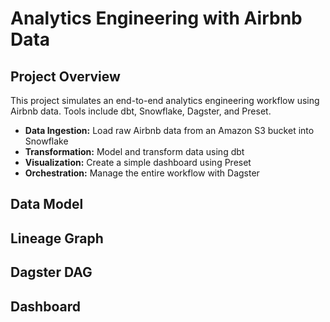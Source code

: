 # Analytics Engineering with Airbnb Data

## Project Overview

This project simulates an end-to-end analytics engineering workflow using Airbnb data. Tools include dbt, Snowflake, Dagster, and Preset.

* **Data Ingestion:** Load raw Airbnb data from an Amazon S3 bucket into Snowflake
* **Transformation:** Model and transform data using dbt 
* **Visualization:** Create a simple dashboard using Preset 
* **Orchestration:** Manage the entire workflow with Dagster

## Data Model

## Lineage Graph

## Dagster DAG

## Dashboard
